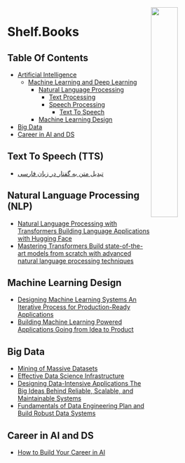 <img src="https://github.com/IKJ1992/Shelf/blob/master/images/logo.PNG" width="35%" height="35%" align="right" />

# Shelf.Books

## Table Of Contents
- [Artificial Intelligence]()
  - [Machine Learning and Deep Learning]()
    - [Natural Language Processing](#natural-language-processing-nlp)
      - [Text Processing]()
      - [Speech Processing]()
        - [Text To Speech](#text-to-speech-tts)
    - [Machine Learning Design](#machine-learning-design)
- [Big Data](#big-data)
- [Career in AI and DS](#career-in-ai-ds)
      
    
## Text To Speech (TTS)
- [تبدیل متن به گفتار در زبان فارسی](../resources/%D8%AA%D8%A8%D8%AF%DB%8C%D9%84%20%D9%85%D8%AA%D9%86%20%D8%A8%D9%87%20%DA%AF%D9%81%D8%AA%D8%A7%D8%B1%20%D8%AF%D8%B1%20%D8%B2%D8%A8%D8%A7%D9%86%20%D9%81%D8%A7%D8%B1%D8%B3%DB%8C.pdf)

## Natural Language Processing (NLP)
- [Natural Language Processing with Transformers Building Language Applications with Hugging Face](../resources/Natural%20Language%20Processing%20with%20Transformers%20Building%20Language%20Applications%20with%20Hugging%20Face.pdf)
- [Mastering Transformers Build state-of-the-art models from scratch with advanced natural language processing techniques](../resources/Mastering%20Transformers%20Build%20state-of-the-art%20models%20from%20scratch%20with%20advanced%20natural%20language%20processing%20techniques.pdf)

## Machine Learning Design
- [Designing Machine Learning Systems An Iterative Process for Production-Ready Applications](../resources/Designing%20Machine%20Learning%20Systems%20An%20Iterative%20Process%20for%20Production-Ready%20Applications.pdf)
- [Building Machine Learning Powered Applications Going from Idea to Product](../resources/Building%20Machine%20Learning%20Powered%20Applications%20Going%20from%20Idea%20to%20Product.pdf)


## Big Data
- [Mining of Massive Datasets](../resources/Mining%20of%20Massive%20Datasets.pdf)
- [Effective Data Science Infrastructure](../resources/Effective%20Data%20Science%20Infrastructure.pdf)
- [Designing Data-Intensive Applications The Big Ideas Behind Reliable, Scalable, and Maintainable Systems](../resources/Designing%20Data-Intensive%20Applications%20The%20Big%20Ideas%20Behind%20Reliable%2C%20Scalable%2C%20and%20Maintainable%20Systems.pdf)
- [Fundamentals of Data Engineering Plan and Build Robust Data Systems](../resources/Fundamentals%20of%20Data%20Engineering%20Plan%20and%20Build%20Robust%20Data%20Systems.pdf)

## Career in AI and DS
- [How to Build Your Career in AI](../resources/How%20to%20Build%20Your%20Career%20in%20AI.pdf)